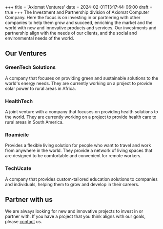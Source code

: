 +++
title = 'Axiomat Ventures'
date = 2024-02-01T13:17:44-06:00
draft = true
+++
The Investment and Partnership division of Axiomat Computer Company. Here the focus is on investing in or partnering with other companies to help them grow and succeed, enriching the market and the world with new and innovative products and services. Our investments and partnership align with the needs of our clients, and the social and environmental needs of the world.

## Our Ventures

### GreenTech Solutions
A company that focuses on providing green and sustainable solutions to the world's energy needs. They are currently working on a project to provide solar power to rural areas in Africa.

### HealthTech
A joint venture with a company that focuses on providing health solutions to the world. They are currently working on a project to provide health care to rural areas in South America.

### Roamicile
Provides a flexible living solution for people who want to travel and work from anywhere in the world. They provide a network of living spaces that are designed to be comfortable and convenient for remote workers.

### TechUcate
A company that provides custom-tailored education solutions to companies and individuals, helping them to grow and develop in their careers.

## Partner with us
We are always looking for new and innovative projects to invest in or partner with. If you have a project that you think aligns with our goals, please [contact](mailto:contact@axiomat.io) us.